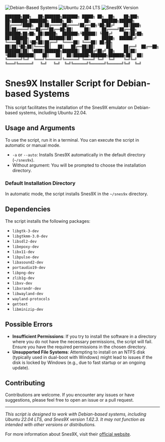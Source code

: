 ![Debian-Based Systems](https://img.shields.io/badge/Debian_Based_Systems-Compatible-green.svg)
![Ubuntu 22.04 LTS](https://img.shields.io/badge/Ubuntu-22.04_LTS-orange.svg)
![Snes9X Version](https://img.shields.io/badge/Snes9X-1.62.3-blue.svg)
```
███████╗███╗   ██╗███████╗███████╗ █████╗ ██╗  ██╗    ██╗███╗   ██╗███████╗████████╗ █████╗ ██╗     ██╗     ███████╗██████╗ 
██╔════╝████╗  ██║██╔════╝██╔════╝██╔══██╗╚██╗██╔╝    ██║████╗  ██║██╔════╝╚══██╔══╝██╔══██╗██║     ██║     ██╔════╝██╔══██╗
███████╗██╔██╗ ██║█████╗  ███████╗╚██████║ ╚███╔╝     ██║██╔██╗ ██║███████╗   ██║   ███████║██║     ██║     █████╗  ██████╔╝
╚════██║██║╚██╗██║██╔══╝  ╚════██║ ╚═══██║ ██╔██╗     ██║██║╚██╗██║╚════██║   ██║   ██╔══██║██║     ██║     ██╔══╝  ██╔══██╗
███████║██║ ╚████║███████╗███████║ █████╔╝██╔╝ ██╗    ██║██║ ╚████║███████║   ██║   ██║  ██║███████╗███████╗███████╗██║  ██║
╚══════╝╚═╝  ╚═══╝╚══════╝╚══════╝ ╚════╝ ╚═╝  ╚═╝    ╚═╝╚═╝  ╚═══╝╚══════╝   ╚═╝   ╚═╝  ╚═╝╚══════╝╚══════╝╚══════╝╚═╝  ╚═╝
```

# Snes9X Installer Script for Debian-based Systems

This script facilitates the installation of the Snes9X emulator on Debian-based systems, including Ubuntu 22.04.

## Usage and Arguments

To use the script, run it in a terminal. You can execute the script in automatic or manual mode.

- `-a` or `--auto`: Installs Snes9X automatically in the default directory (`~/snes9x`).
- Without argument: You will be prompted to choose the installation directory.

### Default Installation Directory

In automatic mode, the script installs Snes9X in the `~/snes9x` directory.

## Dependencies

The script installs the following packages:

- `libgtk-3-dev`
- `libgtkmm-3.0-dev`
- `libsdl2-dev`
- `libepoxy-dev`
- `libx11-dev`
- `libpulse-dev`
- `libasound2-dev`
- `portaudio19-dev`
- `libpng-dev`
- `zlib1g-dev`
- `libxv-dev`
- `libxrandr-dev`
- `libwayland-dev`
- `wayland-protocols`
- `gettext`
- `libminizip-dev`

## Possible Errors

- **Insufficient Permissions**: If you try to install the software in a directory where you do not have the necessary permissions, the script will fail. Ensure you have the required permissions in the chosen directory.
- **Unsupported File Systems**: Attempting to install on an NTFS disk (typically used in dual-boot with Windows) might lead to issues if the disk is locked by Windows (e.g., due to fast startup or an ongoing update).

## Contributing

Contributions are welcome. If you encounter any issues or have suggestions, please feel free to open an issue or a pull request.

---

*This script is designed to work with Debian-based systems, including Ubuntu 22.04 LTS, and Snes9X version 1.62.3. It may not function as intended with other versions or distributions.*

For more information about Snes9X, visit their [official website](https://www.snes9x.com/).
